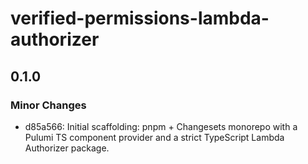 # verified-permissions-lambda-authorizer

## 0.1.0

### Minor Changes

- d85a566: Initial scaffolding: pnpm + Changesets monorepo with a Pulumi TS component provider and a strict TypeScript Lambda Authorizer package.
